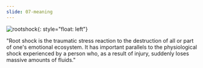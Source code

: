 ```yaml
---
slide: 07-meaning
---
```

![rootshock](/assets/img/rootshock.jpg){: style="float: left"}

"Root shock is the traumatic stress reaction to the destruction of all or part of one's emotional ecosystem.
It has important parallels to the physiological shock experienced by a person who, as a result of injury, suddenly loses massive amounts of fluids."
